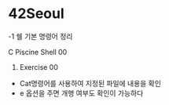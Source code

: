 # 42Seoul

-1 쉘 기본 명령어 정리

C Piscine Shell 00

1. Exercise 00 

- Cat명령어를 사용하여 지정된 파일에 내용을 확인
 - e 옵션을 주면 개행 여부도 확인이 가능하다
